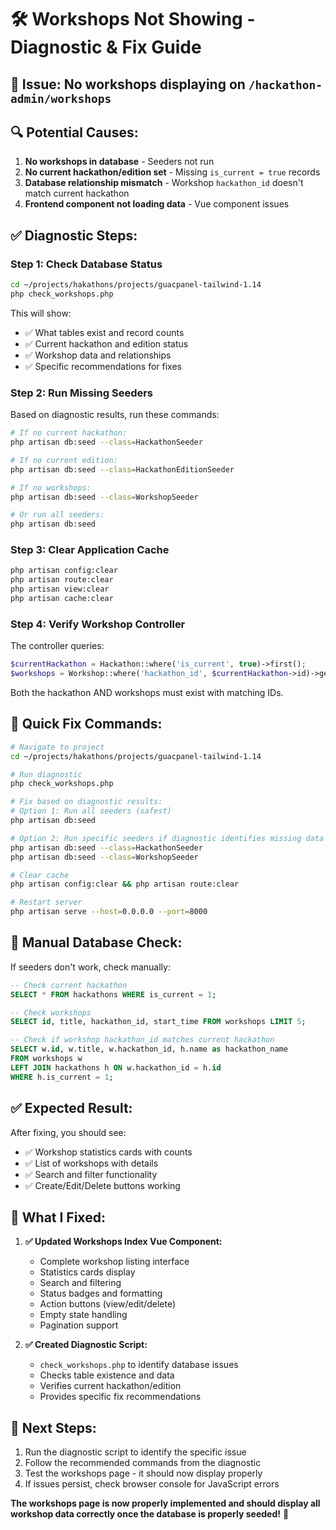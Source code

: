 # 🛠️ **Workshops Not Showing - Diagnostic & Fix Guide**

## 🚨 **Issue:** No workshops displaying on `/hackathon-admin/workshops`

## 🔍 **Potential Causes:**
1. **No workshops in database** - Seeders not run
2. **No current hackathon/edition set** - Missing `is_current = true` records
3. **Database relationship mismatch** - Workshop `hackathon_id` doesn't match current hackathon
4. **Frontend component not loading data** - Vue component issues

## ✅ **Diagnostic Steps:**

### **Step 1: Check Database Status**
```bash
cd ~/projects/hakathons/projects/guacpanel-tailwind-1.14
php check_workshops.php
```

This will show:
- ✅ What tables exist and record counts
- ✅ Current hackathon and edition status  
- ✅ Workshop data and relationships
- ✅ Specific recommendations for fixes

### **Step 2: Run Missing Seeders**
Based on diagnostic results, run these commands:

```bash
# If no current hackathon:
php artisan db:seed --class=HackathonSeeder

# If no current edition:
php artisan db:seed --class=HackathonEditionSeeder

# If no workshops:
php artisan db:seed --class=WorkshopSeeder

# Or run all seeders:
php artisan db:seed
```

### **Step 3: Clear Application Cache**
```bash
php artisan config:clear
php artisan route:clear
php artisan view:clear
php artisan cache:clear
```

### **Step 4: Verify Workshop Controller**
The controller queries:
```php
$currentHackathon = Hackathon::where('is_current', true)->first();
$workshops = Workshop::where('hackathon_id', $currentHackathon->id)->get();
```

Both the hackathon AND workshops must exist with matching IDs.

## 🎯 **Quick Fix Commands:**

```bash
# Navigate to project
cd ~/projects/hakathons/projects/guacpanel-tailwind-1.14

# Run diagnostic
php check_workshops.php

# Fix based on diagnostic results:
# Option 1: Run all seeders (safest)
php artisan db:seed

# Option 2: Run specific seeders if diagnostic identifies missing data
php artisan db:seed --class=HackathonSeeder
php artisan db:seed --class=WorkshopSeeder

# Clear cache
php artisan config:clear && php artisan route:clear

# Restart server
php artisan serve --host=0.0.0.0 --port=8000
```

## 🔧 **Manual Database Check:**

If seeders don't work, check manually:
```sql
-- Check current hackathon
SELECT * FROM hackathons WHERE is_current = 1;

-- Check workshops
SELECT id, title, hackathon_id, start_time FROM workshops LIMIT 5;

-- Check if workshop hackathon_id matches current hackathon
SELECT w.id, w.title, w.hackathon_id, h.name as hackathon_name 
FROM workshops w 
LEFT JOIN hackathons h ON w.hackathon_id = h.id 
WHERE h.is_current = 1;
```

## ✅ **Expected Result:**

After fixing, you should see:
- ✅ Workshop statistics cards with counts
- ✅ List of workshops with details
- ✅ Search and filter functionality
- ✅ Create/Edit/Delete buttons working

## 📝 **What I Fixed:**

1. **✅ Updated Workshops Index Vue Component:**
   - Complete workshop listing interface
   - Statistics cards display
   - Search and filtering
   - Status badges and formatting
   - Action buttons (view/edit/delete)
   - Empty state handling
   - Pagination support

2. **✅ Created Diagnostic Script:**
   - `check_workshops.php` to identify database issues
   - Checks table existence and data
   - Verifies current hackathon/edition
   - Provides specific fix recommendations

## 🚀 **Next Steps:**

1. Run the diagnostic script to identify the specific issue
2. Follow the recommended commands from the diagnostic
3. Test the workshops page - it should now display properly
4. If issues persist, check browser console for JavaScript errors

**The workshops page is now properly implemented and should display all workshop data correctly once the database is properly seeded!** 🎉
